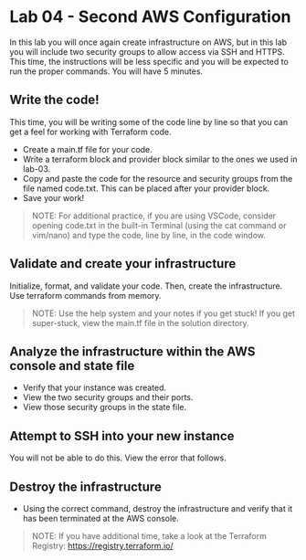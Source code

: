 # Lab 04 - Second AWS Configuration
In this lab you will once again create infrastructure on AWS, but in this lab you will include two security groups to allow access via SSH and HTTPS.
This time, the instructions will be less specific and you will be expected to run the proper commands. 
You will have 5 minutes.

## Write the code!
This time, you will be writing some of the code line by line so that you can get a feel for working with Terraform code. 
- Create a main.tf file for your code. 
- Write a terraform block and provider block similar to the ones we used in lab-03. 
- Copy and paste the code for the resource and security groups from the file named code.txt. This can be placed after your provider block.
- Save your work!

> NOTE: For additional practice, if you are using VSCode, consider opening code.txt in the built-in Terminal (using the cat command or vim/nano) and type the code, line by line, in the code window. 

## Validate and create your infrastructure
Initialize, format, and validate your code. Then, create the infrastructure. Use terraform commands from memory.

> NOTE: Use the help system and your notes if you get stuck! If you get super-stuck, view the main.tf file in the solution directory.

## Analyze the infrastructure within the AWS console and state file
- Verify that your instance was created.
- View the two security groups and their ports.
- View those security groups in the state file.

## Attempt to SSH into your new instance
You will not be able to do this. View the error that follows.

## Destroy the infrastructure
- Using the correct command, destroy the infrastructure and verify that it has been terminated at the AWS console.

> NOTE: If you have additional time, take a look at the Terraform Registry: https://registry.terraform.io/